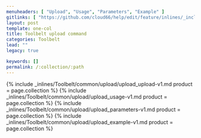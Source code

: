 ```yaml
---
menuheaders: [ "Upload", "Usage", "Parameters", "Example" ]
gitlinks: [ "https://github.com/cloud66/help/edit/feature/inlines/_includes/_inlines/Toolbelt/common/upload/upload_upload-v1.md", "https://github.com/cloud66/help/edit/feature/inlines/_includes/_inlines/Toolbelt/common/upload/upload_usage-v1.md", "https://github.com/cloud66/help/edit/feature/inlines/_includes/_inlines/Toolbelt/common/upload/upload_parameters-v1.md", "https://github.com/cloud66/help/edit/feature/inlines/_includes/_inlines/Toolbelt/common/upload/upload_example-v1.md" ]
layout: post
template: one-col
title: Toolbelt upload command
categories: Toolbelt
lead: ""
legacy: true

keywords: []
permalink: /:collection/:path
---
```




{% include _inlines/Toolbelt/common/upload/upload_upload-v1.md  product = page.collection %}
{% include _inlines/Toolbelt/common/upload/upload_usage-v1.md  product = page.collection %}
{% include _inlines/Toolbelt/common/upload/upload_parameters-v1.md  product = page.collection %}
{% include _inlines/Toolbelt/common/upload/upload_example-v1.md  product = page.collection %}
